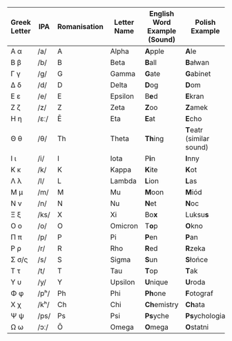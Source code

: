 | Greek Letter | IPA   | Romanisation | Letter Name | English Word Example (Sound) | Polish Example      |
|--------------|-------|--------------|-------------|-----------------------------|---------------------|
| Α α          | /a/   | A            | Alpha       | **A**pple                    | **A**le             |
| Β β          | /b/   | B            | Beta        | **B**all                     | **B**ałwan          |
| Γ γ          | /ɡ/   | G            | Gamma       | **G**ate                     | **G**abinet         |
| Δ δ          | /d/   | D            | Delta       | **D**og                      | **D**om             |
| Ε ε          | /e/   | E            | Epsilon     | B**e**d                      | **E**kran           |
| Ζ ζ          | /z/   | Z            | Zeta        | **Z**oo                      | **Z**amek           |
| Η η          | /ɛː/  | Ē            | Eta         | **E**at                      | **E**cho            |
| Θ θ          | /θ/   | Th           | Theta       | **Th**ing                    | **T**eatr (similar sound) |
| Ι ι          | /i/   | I            | Iota        | P**i**n                      | **I**nny            |
| Κ κ          | /k/   | K            | Kappa       | **K**ite                     | **K**ot             |
| Λ λ          | /l/   | L            | Lambda      | **L**ion                     | **L**as             |
| Μ μ          | /m/   | M            | Mu          | **M**oon                     | **M**iód            |
| Ν ν          | /n/   | N            | Nu          | **N**et                      | **N**oc             |
| Ξ ξ          | /ks/  | X            | Xi          | Bo**x**                      | Luksu**s**          |
| Ο ο          | /o/   | O            | Omicron     | T**o**p                      | **O**kno            |
| Π π          | /p/   | P            | Pi          | **P**en                      | **P**an             |
| Ρ ρ          | /r/   | R            | Rho         | **R**ed                      | **R**zeka           |
| Σ σ/ς        | /s/   | S            | Sigma       | **S**un                      | **S**łońce          |
| Τ τ          | /t/   | T            | Tau         | **T**op                      | **T**ak             |
| Υ υ          | /y/   | Y            | Upsilon     | **U**nique                   | **U**roda           |
| Φ φ          | /pʰ/  | Ph           | Phi         | **Ph**one                    | **F**otograf        |
| Χ χ          | /kʰ/  | Ch           | Chi         | **Ch**emistry                | **Ch**ata           |
| Ψ ψ          | /ps/  | Ps           | Psi         | **Ps**yche                   | **Ps**ychologia     |
| Ω ω          | /ɔː/  | Ō            | Omega       | **O**mega                    | **O**statni         |
